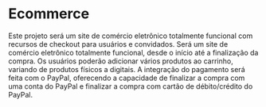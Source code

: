 # Ecommerce
Este projeto será um site de comércio eletrônico totalmente funcional com recursos de checkout para usuários e convidados. Será um site de comércio eletrônico totalmente funcional, desde o início até a finalização da compra. Os usuários poderão adicionar vários produtos ao carrinho, variando de produtos físicos a digitais.
A integração do pagamento será feita com o PayPal, oferecendo a capacidade de finalizar a compra com uma conta do PayPal e finalizar a compra com cartão de débito/crédito do PayPal.
